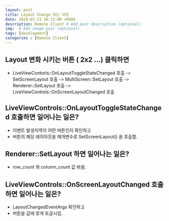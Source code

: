 ```yaml
---
layout: post
title: Layout Change 되는 과정
date: 2019-03-21 16:15:00 +0900
description: Remote Client # Add post description (optional)
img:  # Add image post (optional)
tags: [development]
categories : [Remote Client]
---
```


## Layout 변화 시키는 버튼 ( 2x2 ...) 클릭하면
 - LiveViewContorls::OnLayoutToggleStateChanged 호출 -> SetScreenLayout 호출 ->
 MultiScreen::SetLayout 호출 -> Renderer::SetLayout 호출 -> LiveViewControls::OnScreenLayoutChanged 호출

## LiveViewControls::OnLayoutToggleStateChanged 호출하면 일어나는 일은?
 - 이벤트 발생지역이 어떤 버튼인지 확인하고
 - 버튼의 해당 레이아웃을 매개변수로 SetScreenLayout() 을 호출함.

## Renderer::SetLayout 하면 일어나는 일은?
 - row_count 와 column_count 값 바꿈.

## LiveViewControls::OnScreenLayoutChanged 호출하면 일어나는 일은?
 - LayoutChangedEventArgs 확인하고
 - 버튼을 값에 맞게 토글시킴.
